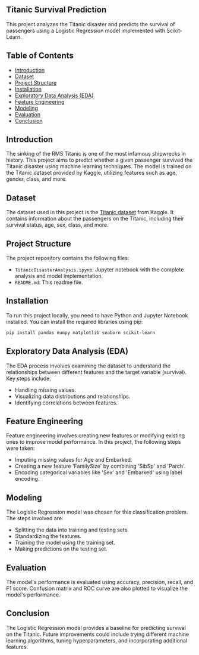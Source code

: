 
 ## Titanic Survival Prediction

This project analyzes the Titanic disaster and predicts the survival of passengers using a Logistic Regression model implemented with Scikit-Learn.

## Table of Contents
- [Introduction](#introduction)
- [Dataset](#dataset)
- [Project Structure](#project-structure)
- [Installation](#installation)
- [Exploratory Data Analysis (EDA)](#exploratory-data-analysis-eda)
- [Feature Engineering](#feature-engineering)
- [Modeling](#modeling)
- [Evaluation](#evaluation)
- [Conclusion](#conclusion)


## Introduction
The sinking of the RMS Titanic is one of the most infamous shipwrecks in history. This project aims to predict whether a given passenger survived the Titanic disaster using machine learning techniques. The model is trained on the Titanic dataset provided by Kaggle, utilizing features such as age, gender, class, and more.

## Dataset
The dataset used in this project is the [Titanic dataset](https://www.kaggle.com/c/titanic/data) from Kaggle. It contains information about the passengers on the Titanic, including their survival status, age, sex, class, and more.

## Project Structure
The project repository contains the following files:

- `TitanicDisasterAnalysis.ipynb`: Jupyter notebook with the complete analysis and model implementation.
- `README.md`: This readme file.

## Installation
To run this project locally, you need to have Python and Jupyter Notebook installed. You can install the required libraries using pip:

```bash
pip install pandas numpy matplotlib seaborn scikit-learn
```

## Exploratory Data Analysis (EDA)
The EDA process involves examining the dataset to understand the relationships between different features and the target variable (survival). Key steps include:

- Handling missing values.
- Visualizing data distributions and relationships.
- Identifying correlations between features.

## Feature Engineering
Feature engineering involves creating new features or modifying existing ones to improve model performance. In this project, the following steps were taken:

- Imputing missing values for Age and Embarked.
- Creating a new feature 'FamilySize' by combining 'SibSp' and 'Parch'.
- Encoding categorical variables like 'Sex' and 'Embarked' using label encoding.

## Modeling
The Logistic Regression model was chosen for this classification problem. The steps involved are:

- Splitting the data into training and testing sets.
- Standardizing the features.
- Training the model using the training set.
- Making predictions on the testing set.

## Evaluation
The model's performance is evaluated using accuracy, precision, recall, and F1 score. Confusion matrix and ROC curve are also plotted to visualize the model's performance.

## Conclusion
The Logistic Regression model provides a baseline for predicting survival on the Titanic. Future improvements could include trying different machine learning algorithms, tuning hyperparameters, and incorporating additional features.


